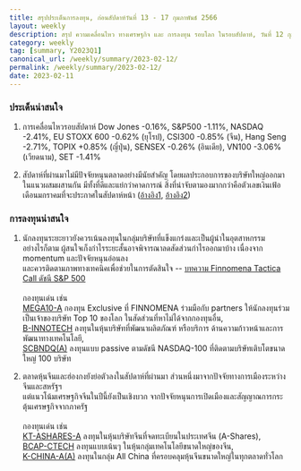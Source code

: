```yaml
---
title: สรุปประเด็นการลงทุน, ก่อนสัปดาห์วันที่ 13 - 17 กุมภาพันธ์ 2566
layout: weekly
description: สรุป ความเคลื่อนไหว ทางเศรษฐกิจ และ การลงทุน รอบโลก ในรอบสัปดาห์, วันที่ 12 กุมภาพันธ์ 2566
category: weekly
tag: [summary, Y2023Q1]
canonical_url: /weekly/summary/2023-02-12/
permalink: /weekly/summary/2023-02-12/
date: 2023-02-11
---
```


### ประเด็นน่าสนใจ

1. การเคลื่อนไหวรอบสัปดาห์ Dow Jones -0.16%, S&P500 -1.11%, NASDAQ -2.41%, EU STOXX 600 -0.62% (ยุโรป), CSI300 -0.85% (จีน), Hang Seng -2.71%, TOPIX +0.85% (ญี่ปุ่น), SENSEX -0.26% (อินเดีย), VN100 -3.06% (เวียดนาม), SET -1.41%

2. สัปดาห์ที่ผ่านมาไม่มีปัจจัยหนุนตลาดอย่างมีนัยสำคัญ โดยผลประกอบการของบริษัทใหญ่ออกมาในแนวผสมผสานกัน มีทั้งที่ดีและแย่กว่าคาดการณ์ สิ่งที่น่าจับตามองมากกว่าคือตัวเลขเงินเฟ้อเดือนมกราคมที่จะประกาศในสัปดาห์หน้า 
([อ้างอิง1](https://www.cnbc.com/2023/02/09/stock-market-today-live-updates.html), 
[อ้างอิง2](https://www.morningstar.com/articles/1136947/markets-brief-january-cpi-report-forecasts-show-a-bump-in-the-road-to-lower-inflation)) 



### การลงทุนน่าสนใจ

1. นักลงทุนระยะยาวยังควรเน้นลงทุนในกลุ่มบริษัทที่แข็งแกร่งและเป็นผู้นำในอุตสาหกรรม  
อย่างไรก็ตาม ผู้สนใจเก็งกำไรระยะสั้นอาจพิจารณาลดสัดส่วนกำไรออกมาบ้าง เนื่องจาก momentum และปัจจัยหนุนอ่อนลง  
และควรติดตามภาพทางเทคนิคเพื่อช่วยในการตัดสินใจ -- [บทความ Finnomena Tactica Call ดัชนี S&P 500](https://www.finnomena.com/finnomena-ic/tactical-call-sp500-jan-2023/)<br><br>
กองทุนเด่น เช่น  
[MEGA10-A](https://www.finnomena.com/mega10/) กองทุน Exclusive ที่ FINNOMENA ร่วมมือกับ partners ให้นักลงทุนร่วมเป็นเจ้าของบริษัท Top 10 ของโลก ในสัดส่วนที่หาไม่ได้จากกองทุนอื่น,  
[B-INNOTECH](https://www.finnomena.com/fund/B-INNOTECH) ลงทุนในหุ้นบริษัทที่พัฒนาผลิตภัณฑ์ หรือบริการ ด้านความก้าวหน้าและการพัฒนาทางเทคโนโลยี,  
[SCBNDQ(A)](https://www.finnomena.com/fund/SCBNDQ(A)) ลงทุนแบบ passive ตามดัชนี NASDAQ-100 ที่ติดตามบริษัทเติบโตขนาดใหญ่ 100 บริษัท

2. ตลาดหุ้นจีนและฮ่องกงยังย่อตัวลงในสัปดาห์ที่ผ่านมา ส่วนหนึ่งมาจากปัจจัยทางการเมืองระหว่างจีนและสหรัฐฯ  
แต่แนวโน้มเศรษฐกิจจีนในปีนี้ยังเป็นเชิงบวก จากปัจจัยหนุนการเปิดเมืองและสัญญาณการกระตุ้นเศรษฐกิจจากภาครัฐ<br><br>
กองทุนเด่น เช่น  
[KT-ASHARES-A](https://www.finnomena.com/fund/KT-Ashares-A) ลงทุนในหุ้นบริษัทจีนที่จดทะเบียนในประเทศจีน (A-Shares),  
[BCAP-CTECH](https://www.finnomena.com/fund/BCAP-CTECH) ลงทุนแบบเน้นๆ ในหุ้นกลุ่มเทคโนโลยีขนาดใหญ่ของจีน,  
[K-CHINA-A(A)](https://www.finnomena.com/fund/K-CHINA-A(A)) ลงทุนในกลุ่ม All China ที่ครอบคลุมหุ้นจีนขนาดใหญ่ในทุกตลาดทั่วโลก
